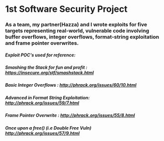 # 1st Software Security Project

### As a team, my partner(Hazza) and I wrote exploits for five targets representing real-world, vulnerable code involving buffer overflows, integer overflows, format-string exploitation and frame pointer overwrites.

##### Exploit POC's used for reference:

##### Smashing the Stack for fun and profit :         https://insecure.org/stf/smashstack.html
##### Basic Integer Overflows :                       http://phrack.org/issues/60/10.html
##### Advanced in Format String Exploitation:         http://phrack.org/issues/59/7.html
##### Frame Pointer Overwrite :                       http://phrack.org/issues/55/8.html
##### Once upon a free() (i.e Double Free Vuln)       http://phrack.org/issues/57/9.html
